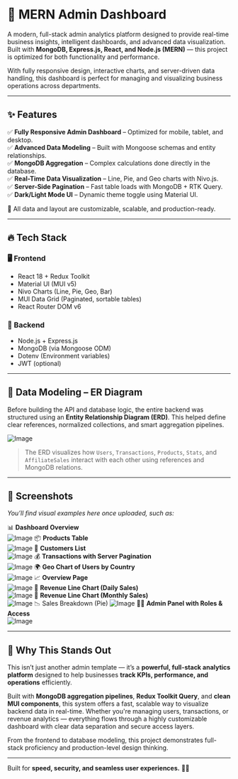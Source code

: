 # 🚀 MERN Admin Dashboard

A modern, full-stack admin analytics platform designed to provide real-time business insights, intelligent dashboards, and advanced data visualization. Built with **MongoDB, Express.js, React, and Node.js (MERN)** — this project is optimized for both functionality and performance.

With fully responsive design, interactive charts, and server-driven data handling, this dashboard is perfect for managing and visualizing business operations across departments.

---

## ✨ Features

✅ **Fully Responsive Admin Dashboard** – Optimized for mobile, tablet, and desktop.  
✅ **Advanced Data Modeling** – Built with Mongoose schemas and entity relationships.  
✅ **MongoDB Aggregation** – Complex calculations done directly in the database.  
✅ **Real-Time Data Visualization** – Line, Pie, and Geo charts with Nivo.js.  
✅ **Server-Side Pagination** – Fast table loads with MongoDB + RTK Query.  
✅ **Dark/Light Mode UI** – Dynamic theme toggle using Material UI.  

📌 All data and layout are customizable, scalable, and production-ready.

---

## 🔥 Tech Stack

### 🖥️ Frontend  
- React 18 + Redux Toolkit  
- Material UI (MUI v5)  
- Nivo Charts (Line, Pie, Geo, Bar)  
- MUI Data Grid (Paginated, sortable tables)  
- React Router DOM v6  

### 🔧 Backend  
- Node.js + Express.js  
- MongoDB (via Mongoose ODM)  
- Dotenv (Environment variables)  
- JWT (optional)  

---

## 🧩 Data Modeling – ER Diagram

Before building the API and database logic, the entire backend was structured using an **Entity Relationship Diagram (ERD)**. This helped define clear references, normalized collections, and smart aggregation pipelines.

![Image](https://github.com/user-attachments/assets/4901a1db-c15b-4b91-b480-edada18e00f8)

> The ERD visualizes how `Users`, `Transactions`, `Products`, `Stats`, and `AffiliateSales` interact with each other using references and MongoDB relations.

---

## 📸 Screenshots

_You’ll find visual examples here once uploaded, such as:_

📊 **Dashboard Overview**  
![Image](https://github.com/user-attachments/assets/3218c3e6-c6be-4475-80ee-2095b8a34bed)
📦 **Products Table**  
![Image](https://github.com/user-attachments/assets/32150ecf-ad49-4a4a-b94c-3128387a3146)
👥 **Customers List**  
![Image](https://github.com/user-attachments/assets/f4cc422d-f7c3-404c-a02a-9e62650d3b29)
💰 **Transactions with Server Pagination**  
![Image](https://github.com/user-attachments/assets/90c8d4e3-cec5-4ae9-a197-54616897b2b1)
🌍 **Geo Chart of Users by Country**  
![Image](https://github.com/user-attachments/assets/82ec1e62-29b6-4c7e-bf25-604b6c8444f8)
📈 **Overview Page**  
![Image](https://github.com/user-attachments/assets/9b2c3cf6-4261-41e1-af53-f9c6a670990b)
📅 **Revenue Line Chart (Daily Sales)**  
![Image](https://github.com/user-attachments/assets/f3c10aad-5113-4872-a217-04390e964f08)
📆 **Revenue Line Chart (Monthly Sales)**  
![Image](https://github.com/user-attachments/assets/f3c10aad-5113-4872-a217-04390e964f08)
📉 Sales Breakdown (Pie)
![Image](https://github.com/user-attachments/assets/c915eac5-21b1-4c5f-9f3f-7f6889717f4b)
🧑‍💼 **Admin Panel with Roles & Access**  
![Image](https://github.com/user-attachments/assets/19879e58-159d-44fc-9344-62bd528d6da4)

---

## 🚀 Why This Stands Out

This isn’t just another admin template — it’s a **powerful, full-stack analytics platform** designed to help businesses **track KPIs, performance, and operations** efficiently.  

Built with **MongoDB aggregation pipelines**, **Redux Toolkit Query**, and **clean MUI components**, this system offers a fast, scalable way to visualize backend data in real-time. Whether you're managing users, transactions, or revenue analytics — everything flows through a highly customizable dashboard with clear data separation and secure access layers.  

From the frontend to database modeling, this project demonstrates full-stack proficiency and production-level design thinking.

---

Built for **speed, security, and seamless user experiences.** 🚀🔥  
